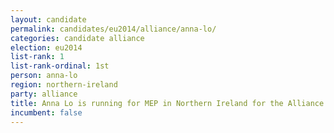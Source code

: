 ```yaml
---
layout: candidate
permalink: candidates/eu2014/alliance/anna-lo/
categories: candidate alliance
election: eu2014
list-rank: 1
list-rank-ordinal: 1st
person: anna-lo
region: northern-ireland
party: alliance
title: Anna Lo is running for MEP in Northern Ireland for the Alliance Party of Northern Ireland
incumbent: false
---
```

